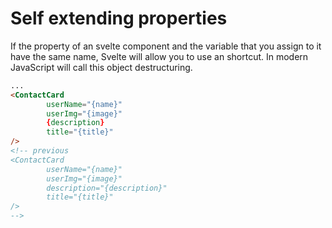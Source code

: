 # Self extending properties

If the property of an svelte component and the variable that you assign to it have the same name, Svelte will allow you to use an shortcut. In modern JavaScript will call this object destructuring.

```html
...
<ContactCard
        userName="{name}"
        userImg="{image}"
        {description}  
        title="{title}"
/>
<!-- previous 
<ContactCard
        userName="{name}"
        userImg="{image}"
        description="{description}" 
        title="{title}" 
/> 
-->
```

